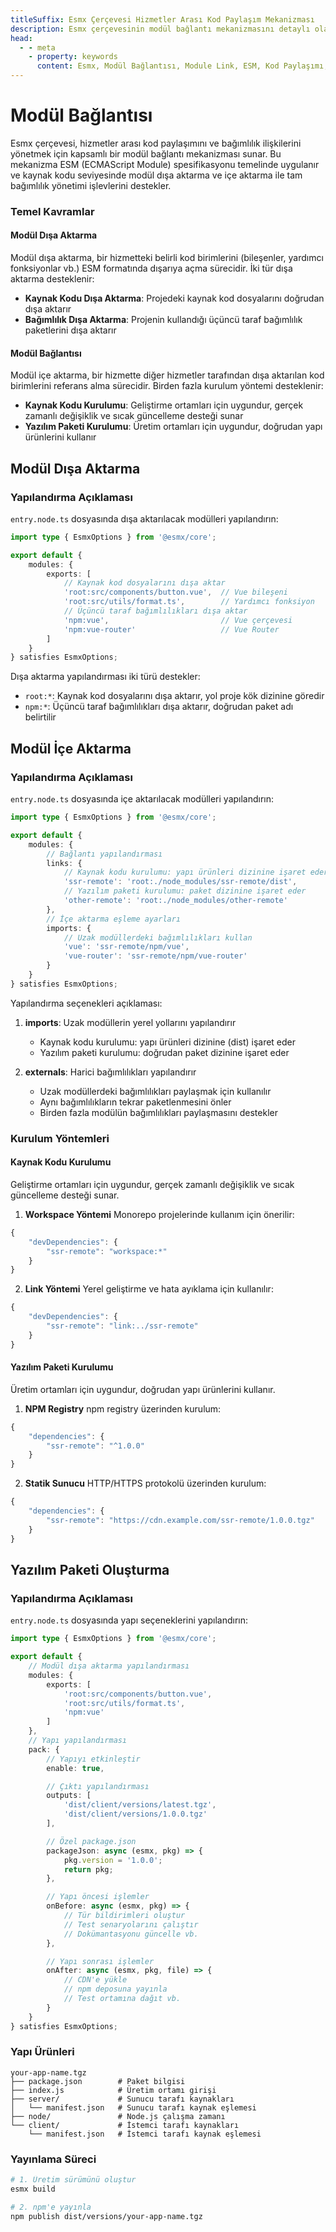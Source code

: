 ```yaml
---
titleSuffix: Esmx Çerçevesi Hizmetler Arası Kod Paylaşım Mekanizması
description: Esmx çerçevesinin modül bağlantı mekanizmasını detaylı olarak açıklar, hizmetler arası kod paylaşımı, bağımlılık yönetimi ve ESM spesifikasyonu uygulamasını içerir, geliştiricilere verimli mikro ön uç uygulamaları oluşturmalarına yardımcı olur.
head:
  - - meta
    - property: keywords
      content: Esmx, Modül Bağlantısı, Module Link, ESM, Kod Paylaşımı, Bağımlılık Yönetimi, Mikro Ön Uç
---
```


# Modül Bağlantısı

Esmx çerçevesi, hizmetler arası kod paylaşımını ve bağımlılık ilişkilerini yönetmek için kapsamlı bir modül bağlantı mekanizması sunar. Bu mekanizma ESM (ECMAScript Module) spesifikasyonu temelinde uygulanır ve kaynak kodu seviyesinde modül dışa aktarma ve içe aktarma ile tam bağımlılık yönetimi işlevlerini destekler.

### Temel Kavramlar

#### Modül Dışa Aktarma
Modül dışa aktarma, bir hizmetteki belirli kod birimlerini (bileşenler, yardımcı fonksiyonlar vb.) ESM formatında dışarıya açma sürecidir. İki tür dışa aktarma desteklenir:
- **Kaynak Kodu Dışa Aktarma**: Projedeki kaynak kod dosyalarını doğrudan dışa aktarır
- **Bağımlılık Dışa Aktarma**: Projenin kullandığı üçüncü taraf bağımlılık paketlerini dışa aktarır

#### Modül Bağlantısı
Modül içe aktarma, bir hizmette diğer hizmetler tarafından dışa aktarılan kod birimlerini referans alma sürecidir. Birden fazla kurulum yöntemi desteklenir:
- **Kaynak Kodu Kurulumu**: Geliştirme ortamları için uygundur, gerçek zamanlı değişiklik ve sıcak güncelleme desteği sunar
- **Yazılım Paketi Kurulumu**: Üretim ortamları için uygundur, doğrudan yapı ürünlerini kullanır

## Modül Dışa Aktarma

### Yapılandırma Açıklaması

`entry.node.ts` dosyasında dışa aktarılacak modülleri yapılandırın:

```ts title="src/entry.node.ts"
import type { EsmxOptions } from '@esmx/core';

export default {
    modules: {
        exports: [
            // Kaynak kod dosyalarını dışa aktar
            'root:src/components/button.vue',  // Vue bileşeni
            'root:src/utils/format.ts',        // Yardımcı fonksiyon
            // Üçüncü taraf bağımlılıkları dışa aktar
            'npm:vue',                         // Vue çerçevesi
            'npm:vue-router'                   // Vue Router
        ]
    }
} satisfies EsmxOptions;
```

Dışa aktarma yapılandırması iki türü destekler:
- `root:*`: Kaynak kod dosyalarını dışa aktarır, yol proje kök dizinine göredir
- `npm:*`: Üçüncü taraf bağımlılıkları dışa aktarır, doğrudan paket adı belirtilir

## Modül İçe Aktarma

### Yapılandırma Açıklaması

`entry.node.ts` dosyasında içe aktarılacak modülleri yapılandırın:

```ts title="src/entry.node.ts"
import type { EsmxOptions } from '@esmx/core';

export default {
    modules: {
        // Bağlantı yapılandırması
        links: {
            // Kaynak kodu kurulumu: yapı ürünleri dizinine işaret eder
            'ssr-remote': 'root:./node_modules/ssr-remote/dist',
            // Yazılım paketi kurulumu: paket dizinine işaret eder
            'other-remote': 'root:./node_modules/other-remote'
        },
        // İçe aktarma eşleme ayarları
        imports: {
            // Uzak modüllerdeki bağımlılıkları kullan
            'vue': 'ssr-remote/npm/vue',
            'vue-router': 'ssr-remote/npm/vue-router'
        }
    }
} satisfies EsmxOptions;
```

Yapılandırma seçenekleri açıklaması:
1. **imports**: Uzak modüllerin yerel yollarını yapılandırır
   - Kaynak kodu kurulumu: yapı ürünleri dizinine (dist) işaret eder
   - Yazılım paketi kurulumu: doğrudan paket dizinine işaret eder

2. **externals**: Harici bağımlılıkları yapılandırır
   - Uzak modüllerdeki bağımlılıkları paylaşmak için kullanılır
   - Aynı bağımlılıkların tekrar paketlenmesini önler
   - Birden fazla modülün bağımlılıkları paylaşmasını destekler

### Kurulum Yöntemleri

#### Kaynak Kodu Kurulumu
Geliştirme ortamları için uygundur, gerçek zamanlı değişiklik ve sıcak güncelleme desteği sunar.

1. **Workspace Yöntemi**
Monorepo projelerinde kullanım için önerilir:
```ts title="package.json"
{
    "devDependencies": {
        "ssr-remote": "workspace:*"
    }
}
```

2. **Link Yöntemi**
Yerel geliştirme ve hata ayıklama için kullanılır:
```ts title="package.json"
{
    "devDependencies": {
        "ssr-remote": "link:../ssr-remote"
    }
}
```

#### Yazılım Paketi Kurulumu
Üretim ortamları için uygundur, doğrudan yapı ürünlerini kullanır.

1. **NPM Registry**
npm registry üzerinden kurulum:
```ts title="package.json"
{
    "dependencies": {
        "ssr-remote": "^1.0.0"
    }
}
```

2. **Statik Sunucu**
HTTP/HTTPS protokolü üzerinden kurulum:
```ts title="package.json"
{
    "dependencies": {
        "ssr-remote": "https://cdn.example.com/ssr-remote/1.0.0.tgz"
    }
}
```

## Yazılım Paketi Oluşturma

### Yapılandırma Açıklaması

`entry.node.ts` dosyasında yapı seçeneklerini yapılandırın:

```ts title="src/entry.node.ts"
import type { EsmxOptions } from '@esmx/core';

export default {
    // Modül dışa aktarma yapılandırması
    modules: {
        exports: [
            'root:src/components/button.vue',
            'root:src/utils/format.ts',
            'npm:vue'
        ]
    },
    // Yapı yapılandırması
    pack: {
        // Yapıyı etkinleştir
        enable: true,

        // Çıktı yapılandırması
        outputs: [
            'dist/client/versions/latest.tgz',
            'dist/client/versions/1.0.0.tgz'
        ],

        // Özel package.json
        packageJson: async (esmx, pkg) => {
            pkg.version = '1.0.0';
            return pkg;
        },

        // Yapı öncesi işlemler
        onBefore: async (esmx, pkg) => {
            // Tür bildirimleri oluştur
            // Test senaryolarını çalıştır
            // Dokümantasyonu güncelle vb.
        },

        // Yapı sonrası işlemler
        onAfter: async (esmx, pkg, file) => {
            // CDN'e yükle
            // npm deposuna yayınla
            // Test ortamına dağıt vb.
        }
    }
} satisfies EsmxOptions;
```

### Yapı Ürünleri

```
your-app-name.tgz
├── package.json        # Paket bilgisi
├── index.js            # Üretim ortamı girişi
├── server/             # Sunucu tarafı kaynakları
│   └── manifest.json   # Sunucu tarafı kaynak eşlemesi
├── node/               # Node.js çalışma zamanı
└── client/             # İstemci tarafı kaynakları
    └── manifest.json   # İstemci tarafı kaynak eşlemesi
```

### Yayınlama Süreci

```bash
# 1. Üretim sürümünü oluştur
esmx build

# 2. npm'e yayınla
npm publish dist/versions/your-app-name.tgz
```